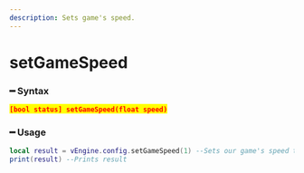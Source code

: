 ```yaml
---
description: Sets game's speed.
---
```


# setGameSpeed

### ━ Syntax

<mark style="color:red;">**`[bool status] setGameSpeed(float speed)`**</mark>

### ━ Usage

```lua
local result = vEngine.config.setGameSpeed(1) --Sets our game's speed to 1
print(result) --Prints result
```
